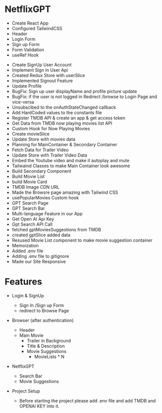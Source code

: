 # NetflixGPT
- Create React App
- Configured TailwindCSS
- Header
- Login Form
- Sign up Form
- Form Validation
- useRef Hook
<!-- - FireBase Setup -->
<!-- - Deploying app to production -->
- Create SignUp User Account
- Implement Sign in User Api
- Created Redux Store with userSlice
- Implemented Signout Feature
- Update Profile
- BugFix: Sign up user displayName and profile picture update
- BugFix: if the user is not logged in Redirect /browse to Login Page and vice-versa
- Unsubscibed to the onAuthStateChanged callback
- Add HardCoded values to the constants file
- Register TMDB API & create an app & get access token
- Get Data from TMDB now playing movies list API
- Custom Hook for Now Playing Movies
- Create movieSlice
- Update Store with movies data
- Planning for MainContainer & Secondary Container
- Fetch Data for Trailer Video
- Update Store with Trailer Video Data
- Embed the Youtube video and make it autoplay and mute
- Tailwaind Classes to make Main Container look awesome
- Build Secondary Component
- Build Movie List
- build Movie Card
- TMDB Image CDN URL
- Made the Browsre page amazing with Tailwind CSS
- usePopularMovies Custom hook
- GPT Search Page
- GPT Search Bar
- Multi-language Feature in our App
- Get Open AI Api Key 
- Gpt Search API Call
- fetched gptMoviesSuggestions from TMDB
- created gptSlice added data
- Resused Movie List component to make movie suggestion container
- Memoization
- Added .env file
- Adding .env file to gitignore
- Made our Site Responsive


# Features
- Login & SignUp
    - Sign In /Sign up Form
    - redirect to Browse Page
- Browser (after authentication)
    - Header
    - Main Movie
        - Trailer in Background
        - Title & Description
        - Movie Suggestions
            - MovieLists * N 

- NetflixGPT
    - Search Bar
    - Movie Suggestions

- Project Setup
    - Before starting the project please add .env file and add TMDB and OPENAI KEY into it.
